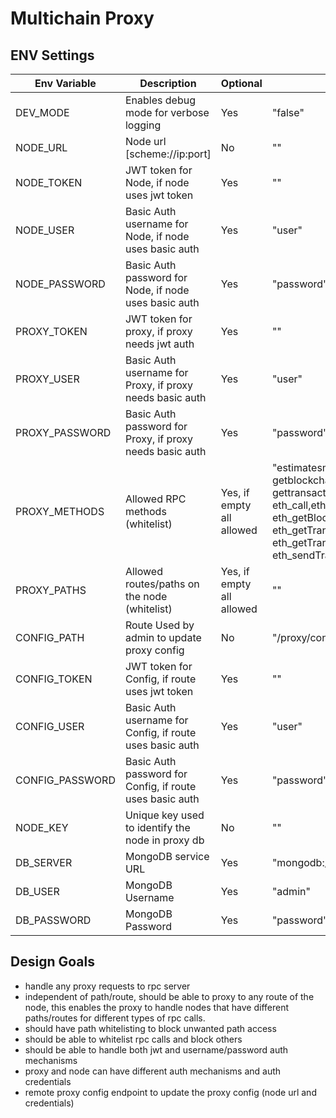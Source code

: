 # Multichain Proxy

## ENV Settings

| Env Variable   | Description                                              | Optional                  |   Default Value  (in Docker image)                                                                                                                                                                                                                                                                                                                                                                                                                                                     |
|----------------|----------------------------------------------------------|---------------------------|----------------------------------------------------------------------------------------------------------------------------------------------------------------------------------------------------------------------------------------------------------------------------------------------------------------------------------------------------------------------------------------------------------------------------------------------------------------------------------------|
| DEV_MODE       | Enables debug mode for verbose logging                   | Yes                       | "false"                                                                                                                                                                                                                                                                                                                                                                                                                                                                                |
| NODE_URL       | Node url [scheme://ip:port]                              | No                        | ""                                                                                                                                                                                                                                                                                                                                                                                                                                                                                     |
| NODE_TOKEN     | JWT token for Node, if node uses jwt token               | Yes                       | ""                                                                                                                                                                                                                                                                                                                                                                                                                                                                                     |
| NODE_USER      | Basic Auth username for Node, if node uses basic auth    | Yes                       | "user"                                                                                                                                                                                                                                                                                                                                                                                                                                                                                 |
| NODE_PASSWORD  | Basic Auth password for Node, if node uses basic auth    | Yes                       | "password"                                                                                                                                                                                                                                                                                                                                                                                                                                                                             |
| PROXY_TOKEN    | JWT token for proxy, if proxy needs jwt auth             | Yes                       | ""                                                                                                                                                                                                                                                                                                                                                                                                                                                                                     |
| PROXY_USER     | Basic Auth username for Proxy, if proxy needs basic auth | Yes                       | "user"                                                                                                                                                                                                                                                                                                                                                                                                                                                                                 |
| PROXY_PASSWORD | Basic Auth password for Proxy, if proxy needs basic auth | Yes                       | "password"                                                                                                                                                                                                                                                                                                                                                                                                                                                                             |
| PROXY_METHODS  | Allowed RPC methods (whitelist)                          | Yes, if empty all allowed | "estimatesmartfee,estimatefee,getbestblockhash, getblockchaininfo,getblockcount,getrawtransaction, gettransaction,gettxout,listunspent,sendrawtransaction,eth_blockNumber, eth_call,eth_chainId,eth_estimateGas,eth_gasPrice,eth_getBalance, eth_getBlockByHash,eth_getBlockByNumber,eth_getCode,eth_getLogs, eth_getTransactionByHash,eth_getTransactionCount, eth_getTransactionReceipt,eth_pendingTransactions,eth_sendRawTransaction, eth_sendTransaction,eth_syncing,net_version" |
| PROXY_PATHS    | Allowed routes/paths on the node (whitelist)             | Yes, if empty all allowed | ""                                                                                                                                                                                                                                                                                                                                                                                                                                                                                     |
| CONFIG_PATH    | Route Used by admin to update proxy config               | No                        | "/proxy/config"                                                                                                                                                                                                                                                                                                                                                                                                                                                                        |
| CONFIG_TOKEN   | JWT token for Config, if route uses jwt token            | Yes                       | ""                                                                                                                                                                                                                                                                                                                                                                                                                                                                                     |
| CONFIG_USER    | Basic Auth username for Config, if route uses basic auth | Yes                       | "user"                                                                                                                                                                                                                                                                                                                                                                                                                                                                                 |
| CONFIG_PASSWORD| Basic Auth password for Config, if route uses basic auth | Yes                       | "password"                                                                                                                                                                                                                                                                                                                                                                                                                                                                             |
| NODE_KEY       | Unique key used to identify the node in proxy db         | No                        | ""                                                                                                                                                                                                                                                                                                                                                                                                                                                                                     |
| DB_SERVER      | MongoDB service URL                                      | Yes                       | "mongodb://mongo-service:27017"                                                                                                                                                                                                                                                                                                                                                                                                                                                        |
| DB_USER        | MongoDB Username                                         | Yes                       | "admin"                                                                                                                                                                                                                                                                                                                                                                                                                                                                                |
| DB_PASSWORD    | MongoDB Password                                         | Yes                       | "password"                                                                                                                                                                                                                                                                                                                                                                                                                                                                             |

## Design Goals

- handle any proxy requests to rpc server
- independent of path/route, should be able to proxy to any route of the node, this enables the proxy to handle nodes that have different paths/routes for different types of rpc calls.
- should have path whitelisting to block unwanted path access
- should be able to whitelist rpc calls and block others
- should be able to handle both jwt and username/password auth mechanisms
- proxy and node can have different auth mechanisms and auth credentials
- remote proxy config endpoint to update the proxy config (node url and credentials)
